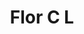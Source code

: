 ---
title: Flor C L
date: 
draft: false

# descripcion
description : Aros pasantes colgantes en plata 925 y cristal.

materials: Plata 925

color: 

dimensions: Largo 2,80 cm

code: 01-01-1074

type: "Aros"

categories: []

price: $3.010,00

price_eftvo: $2.555,00

# Images
# first image will be shown in the product page
images:
  # - image: "images/path_to_image"
  # La ubicacion de las imagenes es imagenes/Aros/Aros.Colgantes/01-01-1074-flor-c-l
  - image: "./images/aros/colgantes/01-01-1074-flor-c-l_a.jpg"
  - image: "./images/aros/colgantes/01-01-1074-flor-c-l_b.jpg"
---